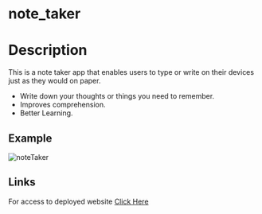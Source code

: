 # note_taker

# Description

This is a note taker app that enables users to type or write on their devices just as they would on paper.

- Write down your thoughts or things you need to remember.
- Improves comprehension.
- Better Learning.

## Example

<img src="./images/screenshot.png"
     alt="noteTaker">

## Links

For access to deployed website [Click Here](https://note-taker-s9jn.onrender.com/)

